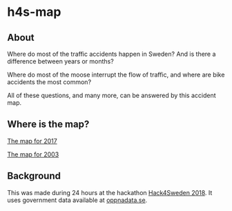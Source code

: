 # h4s-map

## About

Where do most of the traffic accidents happen in Sweden? And is there a difference between years or months?

Where do most of the moose interrupt the flow of traffic, and where are bike accidents the most common?

All of these questions, and many more, can be answered by this accident map.

## Where is the map?

[The map for 2017](http://h4s-map.surge.sh/#2017)

[The map for 2003](http://h4s-map.surge.sh/#2003)

## Background

This was made during 24 hours at the hackathon [Hack4Sweden 2018](https://hackforsweden.se).
It uses government data available at [oppnadata.se](https://oppnadata.se).
